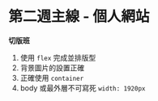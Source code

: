 # 第二週主線 - 個人網站
**切版班**
1. 使用 `flex` 完成並排版型
1. 背景圖片的設置正確
1. 正確使用 `container`
1. body 或最外層不可寫死 `width: 1920px`
